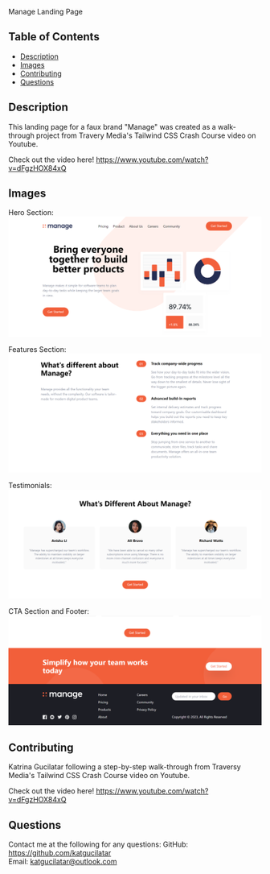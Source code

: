 Manage Landing Page
    
## Table of Contents
* [Description](#description)
* [Images](#images)
* [Contributing](#contributing)
* [Questions](#questions)

## Description
This landing page for a faux brand "Manage" was created as a walk-through project from Travery Media's Tailwind CSS Crash Course video on Youtube.

Check out the video here!
https://www.youtube.com/watch?v=dFgzHOX84xQ

## Images

Hero Section:
![Hero Section](./img/manage1.png)

Features Section:
![Features Section](./img/manage2.png)

Testimonials:
![Testimonials](./img/manage3.png)

CTA Section and Footer:
![CTA Section and Footer](./img/manage4.png)

## Contributing
Katrina Gucilatar following a step-by-step walk-through from Traversy Media's Tailwind CSS Crash Course video on Youtube.

Check out the video here!
https://www.youtube.com/watch?v=dFgzHOX84xQ

## Questions
Contact me at the following for any questions: 
GitHub: https://github.com/katgucilatar  
Email: katgucilatar@outlook.com